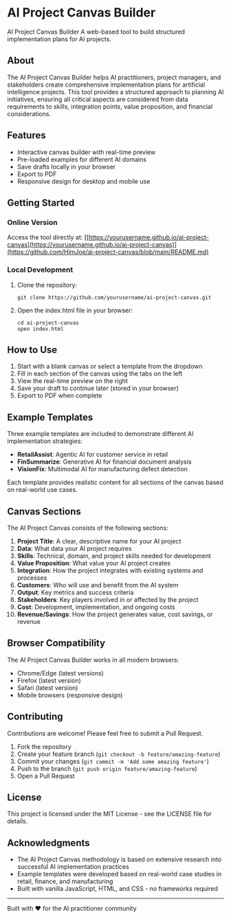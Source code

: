 # AI Project Canvas Builder

AI Project Canvas Builder A web-based tool to build structured implementation plans for AI projects.

## About

The AI Project Canvas Builder helps AI practitioners, project managers, and stakeholders create comprehensive implementation plans for artificial intelligence projects. This tool provides a structured approach to planning AI initiatives, ensuring all critical aspects are considered from data requirements to skills, integration points, value proposition, and financial considerations.

## Features

- Interactive canvas builder with real-time preview
- Pre-loaded examples for different AI domains
- Save drafts locally in your browser
- Export to PDF
- Responsive design for desktop and mobile use

## Getting Started

### Online Version

Access the tool directly at: [[https://yourusername.github.io/ai-project-canvas](https://yourusername.github.io/ai-project-canvas)](https://github.com/HimJoe/ai-project-canvas/blob/main/README.md)

### Local Development

1. Clone the repository:
   ```
   git clone https://github.com/yourusername/ai-project-canvas.git
   ```

2. Open the index.html file in your browser:
   ```
   cd ai-project-canvas
   open index.html
   ```

## How to Use

1. Start with a blank canvas or select a template from the dropdown
2. Fill in each section of the canvas using the tabs on the left
3. View the real-time preview on the right
4. Save your draft to continue later (stored in your browser)
5. Export to PDF when complete

## Example Templates

Three example templates are included to demonstrate different AI implementation strategies:

- **RetailAssist**: Agentic AI for customer service in retail
- **FinSummarize**: Generative AI for financial document analysis
- **VisionFix**: Multimodal AI for manufacturing defect detection

Each template provides realistic content for all sections of the canvas based on real-world use cases.

## Canvas Sections

The AI Project Canvas consists of the following sections:

1. **Project Title**: A clear, descriptive name for your AI project
2. **Data**: What data your AI project requires
3. **Skills**: Technical, domain, and project skills needed for development
4. **Value Proposition**: What value your AI project creates
5. **Integration**: How the project integrates with existing systems and processes
6. **Customers**: Who will use and benefit from the AI system
7. **Output**: Key metrics and success criteria
8. **Stakeholders**: Key players involved in or affected by the project
9. **Cost**: Development, implementation, and ongoing costs
10. **Revenue/Savings**: How the project generates value, cost savings, or revenue

## Browser Compatibility

The AI Project Canvas Builder works in all modern browsers:

- Chrome/Edge (latest versions)
- Firefox (latest version)
- Safari (latest version)
- Mobile browsers (responsive design)

## Contributing

Contributions are welcome! Please feel free to submit a Pull Request.

1. Fork the repository
2. Create your feature branch (`git checkout -b feature/amazing-feature`)
3. Commit your changes (`git commit -m 'Add some amazing feature'`)
4. Push to the branch (`git push origin feature/amazing-feature`)
5. Open a Pull Request

## License

This project is licensed under the MIT License - see the LICENSE file for details.

## Acknowledgments

- The AI Project Canvas methodology is based on extensive research into successful AI implementation practices
- Example templates were developed based on real-world case studies in retail, finance, and manufacturing
- Built with vanilla JavaScript, HTML, and CSS - no frameworks required

---

Built with ❤️ for the AI practitioner community
